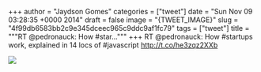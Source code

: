 
+++
author = "Jaydson Gomes"
categories = ["tweet"]
date = "Sun Nov 09 03:28:35 +0000 2014"
draft = false
image = "{TWEET_IMAGE}"
slug = "4f99db6583bb2c9e345dceec965c9ddc9af1fc79"
tags = ["tweet"]
title = """RT @pedronauck: How #star..."""
+++
RT @pedronauck: How #startups work, explained in 14 locs of #javascript http://t.co/he3zqz2XXb

![](/images/tweet-media/531287206410059776-B1OZ3SxCMAAeoko.jpg)